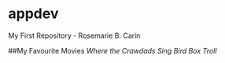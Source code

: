 # appdev
 My First Repository - Rosemarie B. Carin
 
##My Favourite Movies 
*Where the Crawdads Sing*
*Bird Box*
*Troll*
